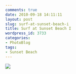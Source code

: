 ```yaml
---
comments: true
date: 2010-09-18 14:11:11
layout: post
slug: surf-at-sunset-beach-i
title: Surf at Sunset Beach I
wordpress_id: 3733
categories:
- PhotoBlog
tags:
- Sunset Beach
---
```


![](http://ryanfitzer.com/main/wp-content/uploads/2010/09/2010-09-18-at-10-39-02.jpg)
